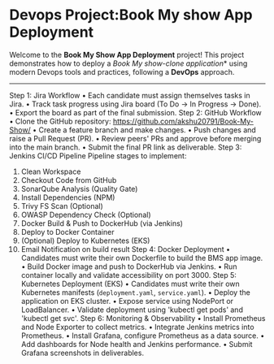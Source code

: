 # **Devops Project:Book My show App Deployment**

Welcome to the **Book My Show App Deployment** project! This project demonstrates how to deploy a *Book My show-clone application** using modern Devops tools and practices, following a **DevOps** approach.

---

Step 1: Jira Workflow
• Each candidate must assign themselves tasks in Jira.
• Track task progress using Jira board (To Do → In Progress → Done).
• Export the board as part of the final submission.
Step 2: GitHub Workflow
• Clone the GitHub repository: https://github.com/akshu20791/Book-My-Show/
• Create a feature branch and make changes.
• Push changes and raise a Pull Request (PR).
• Review peers' PRs and approve before merging into the main branch.
• Submit the final PR link as deliverable.
Step 3: Jenkins CI/CD Pipeline
Pipeline stages to implement:
1. Clean Workspace
2. Checkout Code from GitHub
3. SonarQube Analysis (Quality Gate)
4. Install Dependencies (NPM)
5. Trivy FS Scan (Optional)
6. OWASP Dependency Check (Optional)
7. Docker Build & Push to DockerHub (via Jenkins)
8. Deploy to Docker Container
9. (Optional) Deploy to Kubernetes (EKS)
10. Email Notification on build result
Step 4: Docker Deployment
• Candidates must write their own Dockerfile to build the BMS app image.
• Build Docker image and push to DockerHub via Jenkins.
• Run container locally and validate accessibility on port 3000.
Step 5: Kubernetes Deployment (EKS)
• Candidates must write their own Kubernetes manifests (`deployment.yaml`, `service.yaml`).
• Deploy the application on EKS cluster.
• Expose service using NodePort or LoadBalancer.
• Validate deployment using 'kubectl get pods' and 'kubectl get svc'.
Step 6: Monitoring & Observability
• Install Prometheus and Node Exporter to collect metrics.
• Integrate Jenkins metrics into Prometheus.
• Install Grafana, configure Prometheus as a data source.
• Add dashboards for Node health and Jenkins performance.
• Submit Grafana screenshots in deliverables.
